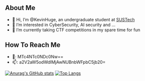## About Me
- 👋 Hi, I’m @KevinHuge, an undergraduate student at [SUSTech](https://www.sustech.edu.cn)
- 👀 I’m interested in CyberSecurity, AI security and ...
- 🌱 I’m currently taking CTF competitions in my spare time for fun


## How To Reach Me
- 🐧: MTc4NTc0NDc0Nw==
- 📫: a2V2aW5odWdlMjAwNUBnbWFpbC5jb20=


[![Anurag's GitHub stats](https://github-readme-stats.vercel.app/api?username=KevinHuge)](https://github.com/anuraghazra/github-readme-stats)
[![Top Langs](https://github-readme-stats.vercel.app/api/top-langs/?username=KevinHuge)](https://github.com/anuraghazra/github-readme-stats)

<!---
KevinHuge/KevinHuge is a ✨ special ✨ repository because its `README.md` (this file) appears on your GitHub profile.
You can click the Preview link to take a look at your changes.
--->
